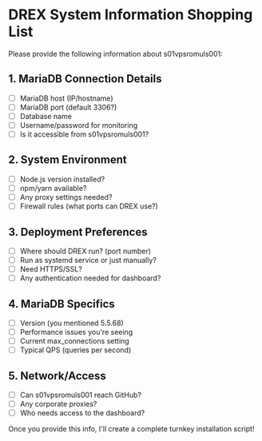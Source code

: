 # DREX System Information Shopping List

Please provide the following information about s01vpsromuls001:

## 1. MariaDB Connection Details
- [ ] MariaDB host (IP/hostname)
- [ ] MariaDB port (default 3306?)
- [ ] Database name
- [ ] Username/password for monitoring
- [ ] Is it accessible from s01vpsromuls001?

## 2. System Environment
- [ ] Node.js version installed?
- [ ] npm/yarn available?
- [ ] Any proxy settings needed?
- [ ] Firewall rules (what ports can DREX use?)

## 3. Deployment Preferences
- [ ] Where should DREX run? (port number)
- [ ] Run as systemd service or just manually?
- [ ] Need HTTPS/SSL?
- [ ] Any authentication needed for dashboard?

## 4. MariaDB Specifics
- [ ] Version (you mentioned 5.5.68)
- [ ] Performance issues you're seeing
- [ ] Current max_connections setting
- [ ] Typical QPS (queries per second)

## 5. Network/Access
- [ ] Can s01vpsromuls001 reach GitHub?
- [ ] Any corporate proxies?
- [ ] Who needs access to the dashboard?

Once you provide this info, I'll create a complete turnkey installation script!